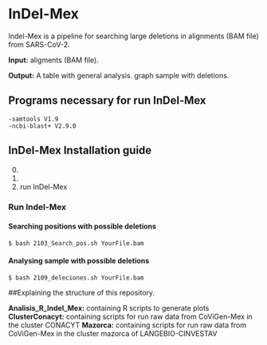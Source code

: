 # InDel-Mex

Indel-Mex is a pipeline for searching large deletions in alignments (BAM file) from SARS-CoV-2.


**Input:** aligments (BAM file).

**Output:** 
	A table with general analysis.
	graph sample with deletions.

## Programs necessary for run InDel-Mex
	-samtools V1.9
	-ncbi-blast+ V2.9.0

## InDel-Mex Installation guide
0.
1.
2. run InDel-Mex

### Run Indel-Mex
#### Searching positions with possible deletions
	$ bash 2103_Search_pos.sh YourFile.bam

#### Analysing sample with possible deletions
	$ bash 2109_deleciones.sh YourFile.bam


##Explaining the structure of this repository.

**Analisis_R_Indel_Mex:** containing R scripts to generate plots
**ClusterConacyt:** containing scripts for run raw data from CoViGen-Mex in the cluster CONACYT 
**Mazorca:** containing scripts for run raw data from CoViGen-Mex in the cluster mazorca of LANGEBIO-CINVESTAV
